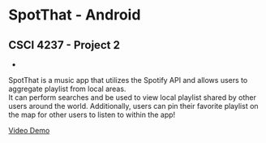 # SpotThat - Android
## CSCI 4237 - Project 2
- 
SpotThat is a music app that utilizes the Spotify API and allows users to aggregate playlist from local areas.  
It can perform searches and be used to view local playlist shared by other users around the world.
Additionally, users can pin their favorite playlist on the map for other users to listen to within the app!

[Video Demo](https://www.youtube.com/watch?v=dPKEnE1twSo&ab_channel=JekkoGray)
